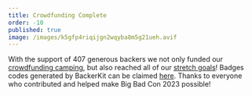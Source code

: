 ```yaml
---
title: Crowdfunding Complete
order: -10
published: true
image: /images/k5gfp4riqijgn2wqyba8m5g21ueh.avif
---
```


With the support of 407 generous backers we not only funded our [crowdfunding camping](https://www.backerkit.com/c/big-bad-con-inc/big-bad-con-2023), but also reached all of our [stretch goals](https://www.bigbadcon.com/stretch-goal-guests/ "Big Bad Con Stretch Goal Guests")! Badges codes generated by BackerKit can be claimed [here](https://www.bigbadcon.com/badge-claim/). Thanks to everyone who contributed and helped make Big Bad Con 2023 possible!
